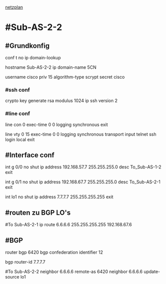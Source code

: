 [netzplan](../angabe/netzplan.md)
# #Sub-AS-2-2

## #Grundkonfig
conf t
no ip domain-lookup

hostname Sub-AS-2-2
ip domain-name 5CN

username cisco priv 15 algorithm-type scrypt secret cisco

### #ssh conf
crypto key generate rsa modulus 1024
ip ssh version 2


### #line conf

line con 0 
exec-time 0 0
logging synchronous
exit

line vty 0 15
exec-time 0 0
logging synchronous
transport input telnet ssh
login local
exit

## #Interface conf

int g 0/0
no shut
ip address 192.168.57.7 255.255.255.0
desc To_Sub-AS-1-2
exit

int g 0/1
no shut
ip address 192.168.67.7 255.255.255.0
desc To_Sub-AS-2-1
exit

int lo1
no shut
ip address 7.7.7.7 255.255.255.255
exit

## #routen zu BGP LO's

#To Sub-AS-2-1
ip route 6.6.6.6 255.255.255.255 192.168.67.6

## #BGP
router bgp 6420
bgp confederation identifier 12

bgp router-id 7.7.7.7

#To Sub-AS-2-2
neighbor 6.6.6.6 remote-as 6420
neighbor 6.6.6.6 update-source lo1





